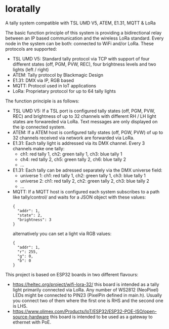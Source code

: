 # loratally
A tally system compatible with TSL UMD V5, ATEM, E1.31, MQTT &amp; LoRa

The basic function principle of this system is providing a bidirectional relay between an IP based communication and the wireless LoRa standard. Every node in the system can be both: connected to WiFi and/or LoRa. These protocols are supported:

- TSL UMD V5: Standard tally protocol via TCP with support of four different states (off, PGM, PVW, REC), four brightness levels and two lights (left / right)
- ATEM: Tally protocol by Blackmagic Design 
- E1.31: DMX via IP, RGB based
- MQTT: Protocol used in IoT applications
- LoRa: Proprietary protocol for up to 64 tally lights

The function principle is as follows:

- TSL UMD V5: If a TSL port is configured tally states (off, PGM, PVW, REC) and brightness of up to 32 channels with different RH / LH light states are forwareded via LoRa. Text messages are only displayed on the ip connected system.
- ATEM: If a ATEM host is configured tally states (off, PGW, PVW) of up to 32 channels received via network are forwarded via LoRa.
- E1.31: Each tally light is addressed via its DMX channel. Every 3 channels make one tally: 
  - ch1: red tally 1, ch2: green tally 1, ch3: blue tally 1 
  - ch4: red tally 2, ch5: green tally 2, ch6: blue tally 2
  - ...
- E1.31: Each tally can be adressed separately via the DMX universe field:
  - universe 1: ch1: red tally 1, ch2: green tally 1, ch3: blue tally 1
  - universe 2: ch1: red tally 2, ch2: green tally 2, ch3: blue tally 2
  - ...
- MQTT: If a MQTT host is configured each system subscribes to a path like tally/control/<tally id> and waits for a JSON object with these values:
  ```
  {
    "addr": 1,
    "state": 2,
    "brightness": 3
  } 
  ```
  alternatively you can set a light via RGB values:
  ```
  {
    "addr": 1,
    "r": 255,
    "g": 0,
    "b": 0
  } 
  ```

This project is based on ESP32 boards in two different flavours:

- https://heltec.org/project/wifi-lora-32/ this board is intended as a tally light primarily connected via LoRa. Any number of WS2812 (NeoPixel) LEDs might be connected to PIN23 (PixelPin defined in main.h). Usually you connect two of them where the first one is RHS and the second one is LHS.
- https://www.olimex.com/Products/IoT/ESP32/ESP32-POE-ISO/open-source-hardware this board is intended to be used as a gateway to ethernet with PoE.

